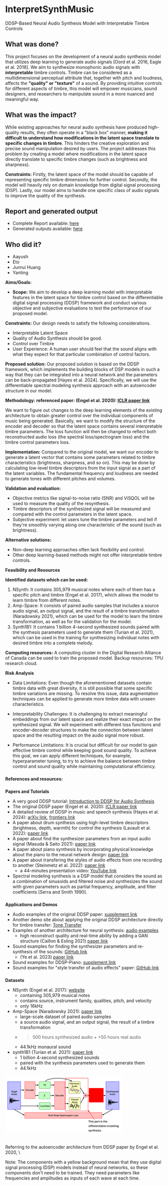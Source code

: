 # InterpretSynthMusic
DDSP-Based Neural Audio Synthesis Model with Interpretable Timbre Controls

## What was done?
This project focuses on the development of a neural audio synthesis model that utilizes deep learning to generate audio signals [Oord et al. 2016, Eagle et al. 2018]. We aim to synthesize monophonic audio signals with **interpretable** timbre controls. Timbre can be considered as a multidimensional perceptual attribute that, together with pitch and loudness, affects the **"quality" or "texture"** of a sound. By providing intuitive controls for different aspects of timbre, this model will empower musicians, sound designers, and researchers to manipulate sound in a more nuanced and meaningful way.

## What was the impact?
While existing approaches for neural audio synthesis have produced high-quality results, they often operate in a "black box" manner, **making it difficult to understand how modifications in the latent space translate to specific changes in timbre**. This hinders the creative exploration and precise sound manipulation desired by users. The project addresses this problem by creating a model where modifications in the latent space directly translate to specific timbre changes (such as brightness and sharpness).

**Constraints:** Firstly, the latent space of the model should be capable of representing specific timbre dimensions for further control. Secondly, the model will heavily rely on domain knowledge from digital signal processing (DSP). Lastly, our model aims to handle one specific class of audio signals to improve the quality of the synthesis.

## Report and generated output
- Complete Report available: [here](artifacts/report.pdf)
- Generated outputs available: [here](artifacts/generated_sound)

## Who did it?
- Aayush
- Eto
- Junrui Huang
- Yanting

**Aims/Goals:**

- **Scope:** We aim to develop a deep learning model with interpretable features in the latent space for timbre control based on the differentiable digital signal processing (DDSP) framework and conduct various objective and subjective evaluations to test the performance of our proposed model.

**Constraints:** Our design needs to satisfy the following considerations.

* Interpretable Latent Space 
* Quality of Audio Synthesis should be good.
* Control over Timbre 
* User Experience: A human user should feel that the sound aligns with what they expect for that particular combination of control factors.

**Proposed solution:** Our proposed solution is based on the DDSP framework, which implements the building blocks of DSP models in such a way that they can be integrated into a neural network and the parameters can be back-propagated [Hayes et al. 2024]. Specifically, we will use the differentiable spectral modeling synthesis approach with an autoencoder structure in our model.


**Methodology: referenced paper: (Engel et al. 2020): [ICLR paper link](https://openreview.net/forum?id=B1x1ma4tDr)**

We want to figure out changes to the deep learning elements of the existing architecture to obtain greater control over the individual components of music being generated. Basically, we want to modify the structure of the encoder and decoder so that the latent space contains several interpretable timbre parameters. The loss function will then be changed to reflect both reconstructed audio loss (the spectral loss/spectrogram loss) and the timbre control parameters loss.


**Implementation:** Compared to the original model, we want our encoder to generate a latent vector that contains some parameters related to timbre characteristics (brightness, sharpness, and so on). This may be done by calculating low-level timbre descriptors from the input signal as a part of the latent variables. The fundamental frequency and loudness are needed to generate tones with different pitches and volumes.


**Validation and evaluation:**



* Objective metrics like signal-to-noise ratio (SNR) and ViSQOL will be used to measure the quality of the resynthesis.
* Timbre descriptors of the synthesized signal will be measured and compared with the control parameters in the latent space.
* Subjective experiment: let users tune the timbre parameters and tell if they're smoothly varying along one characteristic of the sound (such as brightness).

**Alternative solutions:**



* Non-deep learning approaches often lack flexibility and control.
* Other deep learning-based methods might not offer interpretable timbre controls.

**Feasibility and Resources**

**Identified datasets which can be used:**



1. NSynth: It contains 305,979 musical notes where each of them has a specific pitch and timbre (Engel et al. 2017), which allows the model to learn timbre from different notes.
2. Amp-Space: It consists of paired audio samples that includes a source audio signal, an output signal, and the result of a timbre transformation (Naradowsky 2021), which can be used for the model to learn the timbre transformation, as well as for the validation for the model. 
3. Synth1B1: It contains 1 billion 4-second synthesized sounds paired with the synthesis parameters used to generate them (Turian et al. 2021), which can be used in the training for synthesizing individual notes with desired timbre into a complete melody.


**Computing resources:** A computing cluster in the Digital Research Alliance of Canada can be used to train the proposed model. Backup resources: TPU research cloud.


**Risk Analysis**


* Data Limitations: Even though the aforementioned datasets contain timbre data with great diversity, it is still possible that some specific timbre variations are missing. To resolve this issue, data augmentation techniques can be applied to generate more timbre data with unseen characteristics.

* Interpretability Challenges: It is challenging to extract meaningful embeddings from our latent space and realize their exact impact on the synthesized signal. We will experiment with different loss functions and encoder-decoder structures to make the connection between latent space and the resulting impact on the audio signal more robust.

* Performance Limitations: It is crucial but difficult for our model to gain effective timbre control while keeping good sound quality. To achieve this goal, we can apply different techniques, for example, hyperparameter tuning, to try to achieve the balance between timbre control and sound quality while maintaining computational efficiency. 



### 
**References and resources:**


### 
**Papers and Tutorials**

* A very good DDSP tutorial: [Introduction to DDSP for Audio Synthesis](https://intro2ddsp.github.io/intro.html)
* The original DDSP paper (Engel et al. 2020): [ICLR paper link](https://openreview.net/forum?id=B1x1ma4tDr)
* A detailed review of DDSP in music and speech synthesis (Hayes et al. 2024): [arXiv link](https://arxiv.org/abs/2308.15422), [frontiers link](https://www.frontiersin.org/articles/10.3389/frsip.2023.1284100/full)
* A paper about drum synthesis using high-level timbre descriptors (brightness, depth, warmth) for control the synthesis (Lavault et al. 2022): [paper link](https://www.dafx.de/paper-archive/2022/papers/DAFx20in22_paper_20.pdf)
* A paper about find the synthesizer parameters from an input audio signal (Masuda & Saito 2021): [paper link](https://archives.ismir.net/ismir2021/paper/000053.pdf)
* A paper about piano synthesis by incorporating physical knowledge about the piano to the neural network design: [paper link](https://www.aes.org/e-lib/browse.cfm?elib=22231)
* A paper about transfering the styles of audio effects from one recording to another (Steinmetz et al. 2022): [paper link](https://arxiv.org/abs/2207.08759)
    * a 44-minutes presentation video: [YouTube link](https://www.youtube.com/watch?v=-ezTdjRpAvw)
* Spectral modeling synthesis is a DSP model that considers the sound as a combination of sinusoids and filtered noise and synthesizes the sound with given parameters such as partial frequency, amplitude, and filter coefficients [Serra and Smith 1990].

### 
**Applications and Demos**

* Audio examples of the original DDSP paper: [supplement link](https://storage.googleapis.com/ddsp/index.html)
* Another demo site about applying the original DDSP architecture directly for timbre transfer: [Tone Transfer](https://sites.research.google/tonetransfer)
* Examples of another architecture for neural synthesis: [audio examples](https://anonymous84654.github.io/RAVE_anonymous/)
    * high reconstruct quality and real-time ability by adding a GAN structure (Caillon & Esling 2021) [paper link](https://arxiv.org/abs/2111.05011)
* Sound examples for finding the synthesizer parameters and re-synthesis of the sounds: [GitHub link](https://nas-fm.github.io/)
    * (Ye et al. 2023) [paper link](https://arxiv.org/abs/2305.12868)
* Sound examples for DDSP-Piano: [supplement link](http://renault.gitlab-pages.ircam.fr/dafx22-audio/jekyll/update/2022/04/25/supplementary-materials)
* Sound examples for "style transfer of audio effects" paper: [GitHub link](https://csteinmetz1.github.io/DeepAFx-ST/)

### 
**Datasets**

* NSynth (Engel et al. 2017): [website](https://magenta.tensorflow.org/datasets/nsynth)
    * containing 305,979 musical notes
    * contains source, instrument family, qualities, pitch, and velocity
    * only 16kHz
* Amp-Space (Naradowsky 2021): [paper link](https://dafx2020.mdw.ac.at/proceedings/papers/DAFx20in21_paper_47.pdf)
    * large-scale dataset of paired audio samples
    * a source audio signal, and an output signal, the result of a timbre transformation
    * >500 hours synthesized audio + >50 hours real audio
    * 44.1kHz monaural sound
* synth1B1 (Turian et al. 2021): [paper link](https://www.dafx.de/paper-archive/2021/proceedings/papers/DAFx20in21_paper_34.pdf)
    * 1 billion 4-second synthesized sounds
    * paired with the synthesis parameters used to generate them
    * 44.1kHz


![Alt text](artifacts/readme_pic.png)

\
Referring to the autoencoder architecture from DDSP paper by Engel et al. 2020, \


Note: The components with a yellow background mean that they use digital signal processing (DSP) models instead of neural networks, so these components don't need to be trained. They need parameters like frequencies and amplitudes as inputs of each wave at each time.